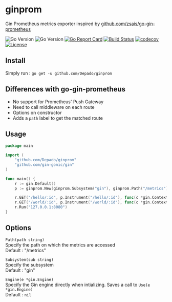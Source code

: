 # ginprom
Gin Prometheus metrics exporter inspired by [github.com/zsais/go-gin-prometheus](https://github.com/zsais/go-gin-prometheus)

![Go Version](https://img.shields.io/badge/go-1.8-brightgreen.svg)
![Go Version](https://img.shields.io/badge/go-1.9-brightgreen.svg)
[![Go Report Card](https://goreportcard.com/badge/github.com/Depado/ginprom)](https://goreportcard.com/report/github.com/Depado/ginprom)
[![Build Status](https://drone.depado.eu/api/badges/Depado/ginprom/status.svg)](https://drone.depado.eu/Depado/ginprom)
[![codecov](https://codecov.io/gh/Depado/ginprom/branch/master/graph/badge.svg)](https://codecov.io/gh/Depado/ginprom)
[![License](https://img.shields.io/badge/license-MIT-blue.svg)](https://github.com/Depado/bfchroma/blob/master/LICENSE)


## Install

Simply run :
`go get -u github.com/Depado/ginprom`

## Differences with go-gin-prometheus

- No support for Prometheus' Push Gateway
- Need to call middleware on each route
- Options on constructor
- Adds a `path` label to get the matched route

## Usage

```go
package main

import (
	"github.com/Depado/ginprom"
	"github.com/gin-gonic/gin"
)

func main() {
	r := gin.Default()
	p := ginprom.New(ginprom.Subsystem("gin"), ginprom.Path("/metrics"), ginprom.Engine(r))

	r.GET("/hello/:id", p.Instrument("/hello/:id"), func(c *gin.Context) {})
	r.GET("/world/:id", p.Instrument("/world/:id"), func(c *gin.Context) {})
	r.Run("127.0.0.1:8080")
}
```

## Options

`Path(path string)`  
Specify the path on which the metrics are accessed  
Default : "/metrics"

`Subsystem(sub string)`  
Specify the subsystem  
Default : "gin"

`Engine(e *gin.Engine)`  
Specify the Gin engine directly when intializing. 
Saves a call to `Use(e *gin.Engine)`  
Default : `nil`